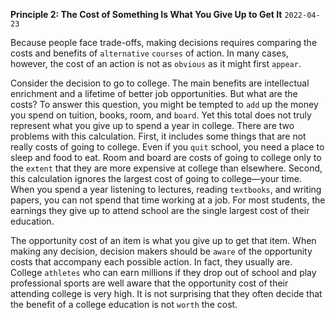 
**Principle 2: The Cost of Something Is What You Give Up to Get It**
`2022-04-23`

Because people face trade-offs, making decisions requires comparing the costs and benefits of `alternative` `courses` of action. 
In many cases, however, the cost of an action is not as `obvious` as it might first `appear`.

Consider the decision to go to college. 
The main benefits are intellectual enrichment and a lifetime of better job opportunities. 
But what are the costs? 
To answer this question, you might be tempted to `add` up the money you spend on tuition, books, room, and `board`. 
Yet this total does not truly represent what you give up to spend a year in college.
There are two problems with this calculation.
First, it includes some things that are not really costs of going to college. 
Even if you `quit` school, you need a place to sleep and food to eat. 
Room and board are costs of going to college only to the `extent` that they are more expensive at college than elsewhere. 
Second, this calculation ignores the largest cost of going to college—your time. 
When you spend a year listening to lectures, reading `textbooks`, and writing papers, you can not spend that time working at a job. 
For most students, the earnings they give up to attend school are the single largest cost of their education.

The opportunity cost of an item is what you give up to get that item. 
When making any decision, decision makers should be `aware` of the opportunity costs that accompany each possible action.
In fact, they usually are. 
College `athletes` who can earn millions if they drop out of school and play professional sports 
are well aware that the opportunity cost of their attending college is very high. 
It is not surprising that they often decide that the benefit of a college education is not `worth` the cost.